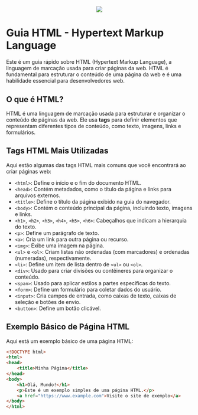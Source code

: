 <h1 align=center>
<img src= "https://ik.imagekit.io/chrismf/download.jpeg?updatedAt=1694382043150">
<h1/>

# Guia HTML - Hypertext Markup Language

Este é um guia rápido sobre HTML (Hypertext Markup Language), a linguagem de marcação usada para criar páginas da web. HTML é fundamental para estruturar o conteúdo de uma página da web e é uma habilidade essencial para desenvolvedores web.

## O que é HTML?

HTML é uma linguagem de marcação usada para estruturar e organizar o conteúdo de páginas da web. Ele usa **tags** para definir elementos que representam diferentes tipos de conteúdo, como texto, imagens, links e formulários.

## Tags HTML Mais Utilizadas

Aqui estão algumas das tags HTML mais comuns que você encontrará ao criar páginas web:

- `<html>`: Define o início e o fim do documento HTML.
- `<head>`: Contém metadados, como o título da página e links para arquivos externos.
- `<title>`: Define o título da página exibido na guia do navegador.
- `<body>`: Contém o conteúdo principal da página, incluindo texto, imagens e links.
- `<h1>`, `<h2>`, `<h3>`, `<h4>`, `<h5>`, `<h6>`: Cabeçalhos que indicam a hierarquia do texto.
- `<p>`: Define um parágrafo de texto.
- `<a>`: Cria um link para outra página ou recurso.
- `<img>`: Exibe uma imagem na página.
- `<ul>` e `<ol>`: Criam listas não ordenadas (com marcadores) e ordenadas (numeradas), respectivamente.
- `<li>`: Define um item de lista dentro de `<ul>` ou `<ol>`.
- `<div>`: Usado para criar divisões ou contêineres para organizar o conteúdo.
- `<span>`: Usado para aplicar estilos a partes específicas do texto.
- `<form>`: Define um formulário para coletar dados do usuário.
- `<input>`: Cria campos de entrada, como caixas de texto, caixas de seleção e botões de envio.
- `<button>`: Define um botão clicável.

## Exemplo Básico de Página HTML

Aqui está um exemplo básico de uma página HTML:

```html
<!DOCTYPE html>
<html>
<head>
    <title>Minha Página</title>
</head>
<body>
    <h1>Olá, Mundo!</h1>
    <p>Este é um exemplo simples de uma página HTML.</p>
    <a href="https://www.example.com">Visite o site de exemplo</a>
</body>
</html>
 

